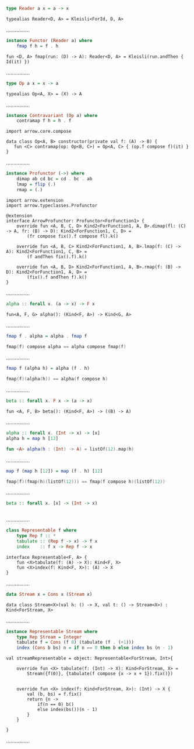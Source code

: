 ```Haskell
type Reader a x = a -> x
```
```kotlin:ank:silent
typealias Reader<D, A> = Kleisli<ForId, D, A>
```
................
```Haskell
instance Functor (Reader a) where
    fmap f h = f . h
```
```kotlin:ank:silent
fun <D, A> fmap(run: (D) -> A): Reader<D, A> = Kleisli(run.andThen { Id(it) })
```
................
```Haskell
type Op a x = x -> a
```
```kotlin:ank:silent
typealias Op<A, X> = (X) -> A
```
................
```Haskell
instance Contravariant (Op a) where
    contramap f h = h . f
```
```kotlin:ank:playground
import arrow.core.compose
 
data class Op<A, B> constructor(private val f: (A) -> B) {
   fun <C> contramap(op: Op<B, C>) = Op<A, C> { (op.f compose f)(it) }
}
```
................
```Haskell
instance Profunctor (->) where
    dimap ab cd bc = cd . bc . ab
    lmap = flip (.)
    rmap = (.)
```
```kotlin:ank:silent
import arrow.extension
import arrow.typeclasses.Profunctor

@extension
interface ArrowProfunctor: Profunctor<ForFunction1> {
    override fun <A, B, C, D> Kind2<ForFunction1, A, B>.dimap(fl: (C) -> A, fr: (B) -> D): Kind2<ForFunction1, C, D> =
        (fr compose fix().f compose fl).k()
 
    override fun <A, B, C> Kind2<ForFunction1, A, B>.lmap(f: (C) -> A): Kind2<ForFunction1, C, B> =
        (f andThen fix().f).k()
 
    override fun <A, B, D> Kind2<ForFunction1, A, B>.rmap(f: (B) -> D): Kind2<ForFunction1, A, D> =
        (fix().f andThen f).k()
}
```
................
```Haskell
alpha :: forall x. (a -> x) -> F x
```
```kotlin:kotlin
fun<A, F, G> alpha(): (Kind<F, A>) -> Kind<G, A>
```
................
```Haskell
fmap f . alpha = alpha . fmap f
```
```kotlin
fmap(f) compose alpha == alpha compose fmap(f)
```
................
```Haskell
fmap f (alpha h) = alpha (f . h)
```
```kotlin
fmap(f)(alpha(h)) == alpha(f compose h)
```
................
```Haskell
beta :: forall x. F x -> (a -> x)
```
```kotlin:ank:silent
fun <A, F, B> beta(): (Kind<F, A>) -> ((B) -> A)
```
................
```Haskell
alpha :: forall x. (Int -> x) -> [x]
alpha h = map h [12]
```
```kotlin
fun <A> alpha(h : (Int) -> A) = listOf(12).map(h)
```
................
```Haskell
map f (map h [12]) = map (f . h) [12]
```
```kotlin
fmap(f)(fmap(h)(listOf(12))) == fmap(f compose h)(listOf(12))
```
................
```Haskell
beta :: forall x. [x] -> (Int -> x)
```
```kotlin:ank:silent

```
................
```Haskell
class Representable f where
    type Rep f :: *
    tabulate :: (Rep f -> x) -> f x
    index    :: f x -> Rep f -> x
```
```kotlin:ank:playground
interface Representable<F, A> {
    fun <X>tabulate(f: (A) -> X): Kind<F, X>
    fun <X>index(f: Kind<F, X>): (A) -> X
}
```
................
```Haskell
data Stream x = Cons x (Stream x)
```
```kotlin:ank:silent
data class Stream<X>(val h: () -> X, val t: () -> Stream<X>) : Kind<ForStream, X>
```
................
```Haskell
instance Representable Stream where
    type Rep Stream = Integer
    tabulate f = Cons (f 0) (tabulate (f . (+1)))
    index (Cons b bs) n = if n == 0 then b else index bs (n - 1)
```
```kotlin:ank:silent
val streamRepresentable = object: Representable<ForStream, Int>{

    override fun <X> tabulate(f: (Int) -> X): Kind<ForStream, X> =
        Stream({f(0)}, {tabulate(f compose {x -> x + 1}).fix()})


    override fun <X> index(f: Kind<ForStream, X>): (Int) -> X {
        val (b, bs) = f.fix()
        return {n ->
            if(n == 0) b()
            else index(bs())(n - 1)
        }
    }

}
```
................
